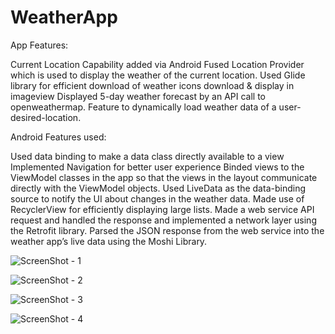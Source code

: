 # WeatherApp
 
App Features:
 
Current Location Capability added via Android Fused Location Provider which is used to display the weather of the current location.
Used Glide library for efficient download of weather icons download & display in imageview
Displayed 5-day weather forecast by an API call to openweathermap.
Feature to dynamically load weather data of a user-desired-location.
 
Android Features used:
 
Used data binding to make a data class directly available to a view
Implemented Navigation for better user experience
Binded views to the ViewModel classes in the app so that the views in the layout communicate directly with the ViewModel objects.
Used LiveData as the data-binding source to notify the UI about changes in the weather data.
Made use of RecyclerView for efficiently displaying large lists.
Made a web service API request and handled the response and implemented a network layer using the Retrofit library.
Parsed the JSON response from the web service into the weather app’s live data using the Moshi Library.

![ScreenShot - 1](https://github.com/anvithakp/WeatherApp/blob/master/screenshot1.png)

![ScreenShot - 2](https://github.com/anvithakp/WeatherApp/blob/master/screenshot2.png)

![ScreenShot - 3](https://github.com/anvithakp/WeatherApp/blob/master/screenshot3.png)

![ScreenShot - 4](https://github.com/anvithakp/WeatherApp/blob/master/screenshot4.png)

